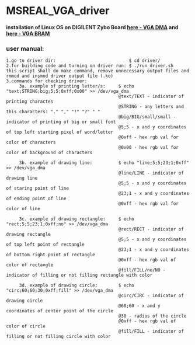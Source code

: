 # MSREAL_VGA_driver

#### installation of Linux OS on DIGILENT Zybo Board [here - VGA DMA](https://www.elektronika.ftn.uns.ac.rs/mikroracunarski-sistemi-za-rad-u-realnom-vremenu/wp-content/uploads/sites/99/2018/03/Vezba12_Instaliranje_Linux-a_na_Zybo_ploci_na_primeru_DMA_VGA.pdf) and [here - VGA BRAM](https://www.elektronika.ftn.uns.ac.rs/mikroracunarski-sistemi-za-rad-u-realnom-vremenu/wp-content/uploads/sites/99/2018/03/Vezba11_Instaliranje_Linux-a_na_Zybo_ploci_na_primeru_BRAM_VGA.pdf)

### user manual:
```
1.go to driver dir:                            $ cd driver/
2.for building code and turning on driver run: $ ./run_driver.sh  
this script shall do make command, remove unnecessary output files and rmmod and insmod driver output file (.ko)
3.commands for checking driver:
     3a. example of printing letter/s:     $ echo "text;STRING;big;5;5;0xff;0x00" >> /dev/vga_dma
                                           @text/TEXT - indicator of printing charactes
                                           @STRING - any letters and this characters: "." "," "!" "?" " "
                                           @big/BIG/small/small - indicator of printing of big or small font
                                           @5;5 - x and y coordinates of top left starting pixel of word/letter
                                           @0xff - hex rgb val for color of characters
                                           @0x00 - hex rgb val for color of background of characters

     3b. example of drawing line:          $ echo "line;5;5;23;1;0xff" >> /dev/vga_dma
                                           @line/LINE - indicator of drawing line
                                           @5;5 - x and y coordinates of staring point of line
                                           @23;1 - x and y coordinates of ending point of line
                                           @0xff - hex rgb val for color of line

     3c. example of drawing rectangle:     $ echo "rect;5;5;23;1;0xff;no" >> /dev/vga_dma 
                                           @rect/RECT - indicator of drawing rectangle
                                           @5;5 - x and y coordinates of top left point of rectangle
                                           @23;1 - x and y coordinates of bottom right point of rectangle
                                           @0xff - hex rgb val of color of rectangle
                                           @fill/FILL/no/NO - indicator of filling or not filling rectangle with color

     3d. example of drawing circle:        $ echo "circ;60;60;30;0xff;fill" >> /dev/vga_dma 
                                           @circ/CIRC - indicator of drawing circle
                                           @60;60 - x and y coordinates of center point of the circle
                                           @30 - radius of the circle
                                           @0xff - hex rgb val of color of circle
                                           @fill/FILL - indicator of filling or not filling circle with color
```
